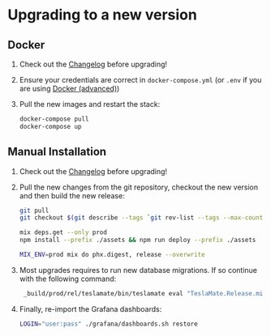 # Upgrading to a new version

## Docker

1. Check out the [Changelog](https://github.com/adriankumpf/teslamate/releases) before upgrading!

2. Ensure your credentials are correct in `docker-compose.yml` (or `.env` if you are using [Docker (advanced)](installation/docker_advanced))

3. Pull the new images and restart the stack:

   ```bash
   docker-compose pull
   docker-compose up
   ```

## Manual Installation

1. Check out the [Changelog](https://github.com/adriankumpf/teslamate/releases) before upgrading!

2. Pull the new changes from the git repository, checkout the new version and then build the new release:

   ```bash
   git pull
   git checkout $(git describe --tags `git rev-list --tags --max-count=1`)

   mix deps.get --only prod
   npm install --prefix ./assets && npm run deploy --prefix ./assets

   MIX_ENV=prod mix do phx.digest, release --overwrite
   ```

3. Most upgrades requires to run new database migrations. If so continue with the following command:

   ```bash
    _build/prod/rel/teslamate/bin/teslamate eval "TeslaMate.Release.migrate"
   ```

4. Finally, re-import the Grafana dashboards:

   ```bash
   LOGIN="user:pass" ./grafana/dashboards.sh restore
    ```

